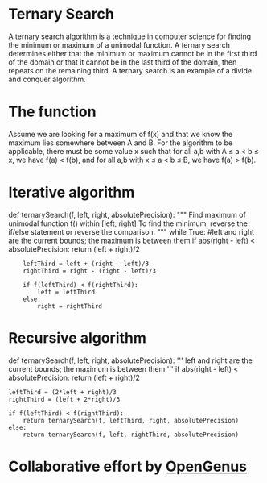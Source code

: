 
# Ternary Search
A ternary search algorithm is a technique in computer science for finding the minimum or maximum of a unimodal function. A ternary search determines either that the minimum or maximum cannot be in the first third of the domain or that it cannot be in the last third of the domain, then repeats on the remaining third. A ternary search is an example of a divide and conquer algorithm.

# The function
Assume we are looking for a maximum of f(x) and that we know the maximum lies somewhere between A and B. For the algorithm to be applicable, there must be some value x such that
for all a,b with A ≤ a < b ≤ x, we have f(a) < f(b), and
for all a,b with x ≤ a < b ≤ B, we have f(a) > f(b).

# Iterative algorithm
def ternarySearch(f, left, right, absolutePrecision):
    """
    Find maximum of unimodal function f() within [left, right]
    To find the minimum, reverse the if/else statement or reverse the comparison.
    """
    while True:
        #left and right are the current bounds; the maximum is between them
        if abs(right - left) < absolutePrecision:
            return (left + right)/2

        leftThird = left + (right - left)/3
        rightThird = right - (right - left)/3

        if f(leftThird) < f(rightThird):
            left = leftThird
        else:
            right = rightThird


# Recursive algorithm
def ternarySearch(f, left, right, absolutePrecision):
    '''
    left and right are the current bounds; 
    the maximum is between them
    '''
    if abs(right - left) < absolutePrecision:
        return (left + right)/2

    leftThird = (2*left + right)/3
    rightThird = (left + 2*right)/3

    if f(leftThird) < f(rightThird):
        return ternarySearch(f, leftThird, right, absolutePrecision) 
    else:
        return ternarySearch(f, left, rightThird, absolutePrecision)
        
        
 # Collaborative effort by [OpenGenus](https://github.com/opengenus)

